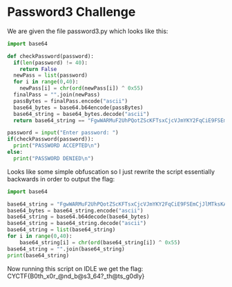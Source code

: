 # Password3 Challenge

We are given the file password3.py which looks like this:

```python
import base64

def checkPassword(password):
  if(len(password) != 40):
    return False
  newPass = list(password)
  for i in range(0,40):
    newPass[i] = chr(ord(newPass[i]) ^ 0x55)
  finalPass = "".join(newPass)
  passBytes = finalPass.encode("ascii")
  base64_bytes = base64.b64encode(passBytes) 
  base64_string = base64_bytes.decode("ascii")
  return base64_string == "FgwWARMuF2UhPQotZScKFTsxCjcVJmYKY2FqCiE9FSEmCjJlMTksKA=="

password = input("Enter password: ")
if(checkPassword(password)):
  print("PASSWORD ACCEPTED\n")
else:
  print("PASSWORD DENIED\n")
```

Looks like some simple obfuscation so I just rewrite the script essentially backwards in order to output the flag:

```python
import base64

base64_string = "FgwWARMuF2UhPQotZScKFTsxCjcVJmYKY2FqCiE9FSEmCjJlMTksKA=="
base64_bytes = base64_string.encode("ascii")
base64_string = base64.b64decode(base64_bytes) 
base64_string = base64_string.decode("ascii")
base64_string = list(base64_string)
for i in range(0,40):
    base64_string[i] = chr(ord(base64_string[i]) ^ 0x55)
base64_string = "".join(base64_string)
print(base64_string)
```

Now running this script on IDLE we get the flag: CYCTF{B0th_x0r_@nd_b@s3_64?_th@ts_g0dly}

